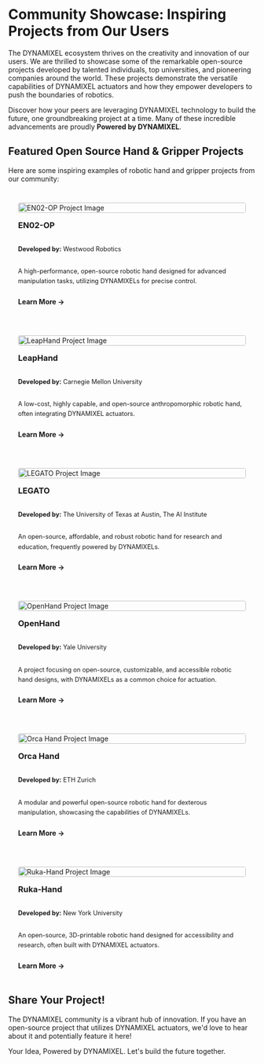 # Community Showcase: Inspiring Projects from Our Users

The DYNAMIXEL ecosystem thrives on the creativity and innovation of our users. We are thrilled to showcase some of the remarkable open-source projects developed by talented individuals, top universities, and pioneering companies around the world. These projects demonstrate the versatile capabilities of DYNAMIXEL actuators and how they empower developers to push the boundaries of robotics.

Discover how your peers are leveraging DYNAMIXEL technology to build the future, one groundbreaking project at a time. Many of these incredible advancements are proudly **Powered by DYNAMIXEL**.

## Featured Open Source Hand & Gripper Projects

Here are some inspiring examples of robotic hand and gripper projects from our community:

<div class="project-grid">
  <div class="project-card">
    <img src="/community_showcase/en02-op.png" alt="EN02-OP Project Image" class="project-image">
    <h3>EN02-OP</h3>
    <p><strong>Developed by:</strong> Westwood Robotics</p>
    <p>A high-performance, open-source robotic hand designed for advanced manipulation tasks, utilizing DYNAMIXELs for precise control.</p>
    <a href="https://github.com/Westwood-Robotics/EN02-OP" target="_blank" class="project-link">Learn More &rarr;</a>
  </div>
  <div class="project-card">
    <img src="/community_showcase/leaphand.png" alt="LeapHand Project Image" class="project-image">
    <h3>LeapHand</h3>
    <p><strong>Developed by:</strong> Carnegie Mellon University</p>
    <p>A low-cost, highly capable, and open-source anthropomorphic robotic hand, often integrating DYNAMIXEL actuators.</p>
    <a href="https://v1.leaphand.com/" target="_blank" class="project-link">Learn More &rarr;</a>
  </div>
  <div class="project-card">
    <img src="/community_showcase/legato.png" alt="LEGATO Project Image" class="project-image">
    <h3>LEGATO</h3>
    <p><strong>Developed by:</strong> The University of Texas at Austin, The AI Institute</p>
    <p>An open-source, affordable, and robust robotic hand for research and education, frequently powered by DYNAMIXELs.</p>
    <a href="https://ut-hcrl.github.io/LEGATO/" target="_blank" class="project-link">Learn More &rarr;</a>
  </div>
  <div class="project-card">
    <img src="/community_showcase/openhand.png" alt="OpenHand Project Image" class="project-image">
    <h3>OpenHand</h3>
    <p><strong>Developed by:</strong> Yale University</p>
    <p>A project focusing on open-source, customizable, and accessible robotic hand designs, with DYNAMIXELs as a common choice for actuation.</p>
    <a href="https://www.eng.yale.edu/grablab/openhand/" target="_blank" class="project-link">Learn More &rarr;</a>
  </div>
  <div class="project-card">
    <img src="/community_showcase/orcahand.png" alt="Orca Hand Project Image" class="project-image">
    <h3>Orca Hand</h3>
    <p><strong>Developed by:</strong> ETH Zurich</p>
    <p>A modular and powerful open-source robotic hand for dexterous manipulation, showcasing the capabilities of DYNAMIXELs.</p>
    <a href="https://www.orcahand.com/" target="_blank" class="project-link">Learn More &rarr;</a>
  </div>
  <div class="project-card">
    <img src="/community_showcase/ruka-hand.png" alt="Ruka-Hand Project Image" class="project-image">
    <h3>Ruka-Hand</h3>
    <p><strong>Developed by:</strong> New York University</p>
    <p>An open-source, 3D-printable robotic hand designed for accessibility and research, often built with DYNAMIXEL actuators.</p>
    <a href="https://ruka-hand.github.io/" target="_blank" class="project-link">Learn More &rarr;</a>
  </div>
</div>

<style>
.project-grid {
  display: grid;
  grid-template-columns: repeat(auto-fit, minmax(300px, 1fr));
  gap: 20px;
  margin-top: 20px;
}
.project-card {
  border: 1px solid var(--vp-c-divider);
  border-radius: 8px;
  padding: 20px;
  background-color: var(--vp-c-bg-soft);
  transition: box-shadow 0.3s ease;
  display: flex; /* Added for better alignment of content */
  flex-direction: column; /* Added for better alignment of content */
}
.project-card:hover {
  box-shadow: 0 4px 8px rgba(0,0,0,0.1);
}
.project-image { /* Style for the project images */
  width: 100%;
  max-height: 180px; /* Adjust as needed */
  object-fit: cover; /* Ensures the image covers the area nicely */
  border-radius: 4px; /* Optional: adds rounded corners to images */
  margin-bottom: 15px; /* Space between image and title */
}
.project-card h3 {
  margin-top: 0;
  color: var(--vp-c-brand-1);
}
.project-card p {
  font-size: 0.9em;
  line-height: 1.6;
  flex-grow: 1; /* Allows text to take available space, pushing link to bottom */
}
.project-link {
  display: inline-block;
  margin-top: 10px; /* Ensures space above the link if text is short */
  font-weight: bold;
  color: var(--vp-c-brand-1);
  text-decoration: none;
}
.project-link:hover {
  text-decoration: underline;
}
</style>

## Share Your Project!

The DYNAMIXEL community is a vibrant hub of innovation. If you have an open-source project that utilizes DYNAMIXEL actuators, we'd love to hear about it and potentially feature it here!

Your Idea, Powered by DYNAMIXEL. Let's build the future together.
